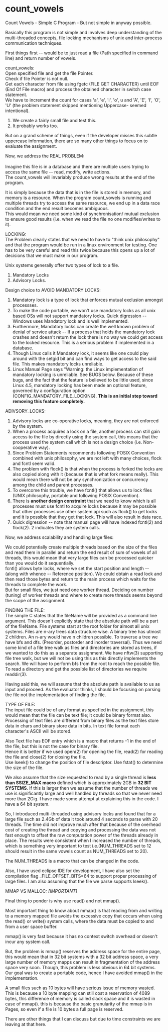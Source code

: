 # count_vowels
Count Vowels - Simple C Program - But not simple in anyway possible.

Basically this program is not simple and involves deep understanding of the multi-threaded concepts, file locking mechanisms of unix and inter-process communication techniques.

First things first --  would be to just read a file (Path specified in command line) and return number of vowels.

count_vowels:\
Open specified file and get the file Pointer.\
Check if file Pointer is not null.\
Get each character from file using fgetc (FILE GET CHARACTER) until EOF (End Of File macro) and process the obtained character in switch case statement.\
We have to increment the count for cases 'a', 'e', 'i', 'o', u and 'A', 'E', 'I', 'O', 'U' (the problem statement skipped mentioning Uppercase- seemed intentional).

1. We create a fairly small file and test this.
2. It probably works too.

But on a grand scheme of things, even if the developer misses this subtle uppercase information, there are so many other things to focus on to evaluate the assignment.


Now, we address the REAL PROBLEM:\
\
Imagine this file is in a database and there are multiple users trying to access the same file -- read, modify, write actions.\
The count_vowels will invariably produce wrong results at the end of the program.

It is simply because the data that is in the file is stored in memory, and memory is a resource.
When the program count_vowels is running and multiple threads try to access the same resource, we end up in a data race condition and the end result becomes ambiguous.\
This would mean we need some kind of synchronisation/ mutual exclusion to ensure good results (i.e. when we read the file no one modifies/writes to it).

LOCKING:\
The Problem clearly states that we need to have to "think unix philosophy" and that the program would be run in a linux environment for testing.
One has to be very careful and read this twice because this opens up a lot of decisions that we must make in our program.

Unix systems generally offer two types of lock to a file.
1. Mandatory Locks
2. Advisory Locks.

Design choice to AVOID MANDATORY LOCKS:
1. Mandatory lock is a type of lock that enforces mutual exclusion amongst processses.
2. To make the code portable, we won't use mandatory locks as all unix based OSs will not support mandatory locks. Quick digression -- Windows uses Mandatory lock and is well implemented.
3. Furthermore, Mandatory locks can create the well known problem of denial of service attack -- If a process that holds the mandatory lock crashes and doesn't return the lock there is no way we could get access to the locked resource. This is a serious problem if implemented in a database.
4. Though Linux calls it Mandatory lock, it seems like one could play around with the setgid bit and can find ways to get access to the said file. This makes mandatory locks unreliable.
5. Linux Manual Page says "Warning: the Linux implementation of mandatory locking is unreliable.  See BUGS below.  Because of these bugs, and the fact
   that the feature is believed to be little used, since Linux 4.5, mandatory locking has been made an optional feature, governed by
   a configuration option (CONFIG_MANDATORY_FILE_LOCKING). **This is an initial step toward removing this feature completely.**
   
 ADIVSORY_LOCKS:
 1. Advisory locks are co-operative locks, meaning, they are not enforced by the system.
 2. When a process acquires a lock on a file, another process can still gain access to the file by directly using the system call, this means that the process used the system call which is not a design choice (i.e. Non-cooperative way).
 3. Since Problem Statements recommends following POSIX Convention combined with unix philosophy, we are not left with many choices, flock and fcntl seem valid.
 4. The problem with flock() is that when the process is forked the locks are also copied along with it (because that is what fork means really). This would mean there will not be any synchronization or concurrency among the child and parent processes.
 5. To overcome this trouble, we have fcntl() that allows us to lock files (UNIX philosophy, portable and following POSIX Convention).
 6. There is **another design constraint** that we need to know which is all processes must use fcntl to acquire locks because it may be possible that other processes use other system api such as flock() to get locks and it is possible that they get that lock. This will also result in data race.
 7. Quick digression -- note that manual page will have indexed fcntl(2) and flock(2). 2 indicates they are system calls.
 
 Now, we address scalability and handling large files:
 
We could potentially create multiple threads based on the size of the files and read them in parallel and return the end result of sum of vowels of all threads, this would mean that very large files can be processed quicker than you would do it sequentially.\
fcntl() allows byte locks, where we set the start position and length -- (along with whence -- Reference position). We could obtain a read lock and then read those bytes and return to the main process which waits for the threads to complete the work.\
But for small files, we just need one worker thread. Deciding on number (tuning) of worker threads and where to create more threads seems beyond the scope of the assignment.

FINDING THE FILE:\
The simple C states that the fileName will be provided as a command line argument. This doesn't explicitly state that the absolute path will be a part of the fileName. File systems start at the root folder for almost all unix systems. Files are n-ary trees data structure wise. A binary tree has utmost 2 children. An n-ary would have n children possible. To traverse a tree we have bfs and dfs. (Preorder, postorder and inorder traversal). Thus we need some kind of a file tree walk as files and directories are stored as trees, if we wanted to do this as a separate assignment. We have nftw(3) supporting file tree walk, but we will not be using this as this directly implements the search. We will have to perform bfs from the root to reach the possible file. To read a directory and get the possible list of directories we require readdir(3). 

Having said this, we will assume that the absolute path is available to us as input and proceed. As the evaluator thinks, I should be focusing on parsing the file not the implementation of finding the file.

TYPE OF FILE:\
The input file could be of any format as specfied in the assignment, this would mean that the file can be text file; it could be binary format also.
Processing of text files are different from binary files as the text files store data in chars and binary store data in bits. In text file format each character's ASCII will be stored.

Also Text file has EOF entry which is a macro that returns -1 in the end of the file, but this is not the case for binary file.\
Hence it is better if we used open(2) for opening the file, read(2) for reading the file and close(2) for closing the file.\
Use lseek() to change the position of file descriptor. Use fstat() to determine the size of the file.

We also assume that the size requested to read by a single thread is **less than SSIZE_MAX macro** defined which is approximately 2GB in **32 BIT SYSTEMS**. If this is larger then we assume that the number of threads we use is significantly large and well handled by threads so that we never need more than 2Gig. I have made some attempt at explaining this in the code. I have a 64 bit system.

So, I introduced multi-threaded using advisory locks and found that for a large file such as 2.4Gb of data it took around 4 seconds to parse with 20 threads. The time did not improve much after that because of the overhead cost of creating the thread and copying and processing the data was not fast enough to offset the raw computation power of the threads already in place. The results were consistent when I increased the number of threads, which is something very important to test i.e.(NUM_THREADS set to 12 should result in the same vowels count as NUM_THREADS set to 20).

The NUM_THREADS is a macro that can be changed in the code.

Also, I have used eclipse IDE for development, I have also set the compilation flag _FILE_OFFSET_BITS=64 to support proper processing of large files.
I am also assuming that the file we parse supports lseek().

MMAP VS MALLOC: *[IMPORTANT]*

Final thing to ponder is why use read() and not mmap().

Most important thing to know about mmap() is that reading from and writing to a memory mapped file avoids the excessive copy that occurs when using the read() or write() system calls, where the data must be copied to and from a user space buffer.

mmap() is very fast because it has no context switch overhead or doesn't incur any system call.

But, the problem is mmap() reserves the address space for the entire page, this would mean that in 32 bit systems with a 32 bit address space, a very large number of memory mapps can result in fragmentation of the address space very soon. Though, this problem is less obvious in 64 bit systems. Our goal was to create a portable code, hence I have avoided mmap() in the implementation.

A small files such as 10 bytes will have serious issue of memory wasted. This is because a 10 byte mapping can still cost a reservation of 4089 bytes, this difference of memory is called slack space and it is wasted in case of mmap(). this is because the basic granularity of the mmap is in Pages, so even if a file is 10 bytes a full page is reserved. 

There are other things that I can discuss but due to time constraints we are leaving at that here.








